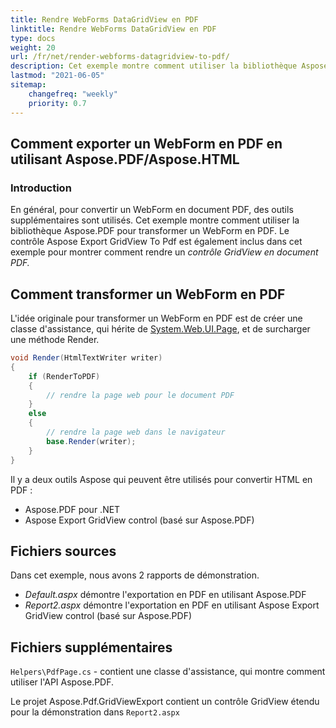 ```yaml
---
title: Rendre WebForms DataGridView en PDF
linktitle: Rendre WebForms DataGridView en PDF
type: docs
weight: 20
url: /fr/net/render-webforms-datagridview-to-pdf/
description: Cet exemple montre comment utiliser la bibliothèque Aspose.PDF pour transformer un WebForm en PDF.
lastmod: "2021-06-05"
sitemap:
    changefreq: "weekly"
    priority: 0.7
---
```


## Comment exporter un WebForm en PDF en utilisant Aspose.PDF/Aspose.HTML

### Introduction

En général, pour convertir un WebForm en document PDF, des outils supplémentaires sont utilisés. Cet exemple montre comment utiliser la bibliothèque Aspose.PDF pour transformer un WebForm en PDF. Le contrôle Aspose Export GridView To Pdf est également inclus dans cet exemple pour montrer comment rendre un _contrôle GridView en document PDF._

## Comment transformer un WebForm en PDF

L'idée originale pour transformer un WebForm en PDF est de créer une classe d'assistance, qui hérite de [System.Web.UI.Page](https://msdn.microsoft.com/en-US/library/System.Web.UI.Page.aspx), et de surcharger une méthode Render.

```csharp
void Render(HtmlTextWriter writer)
{
    if (RenderToPDF)
    {
        // rendre la page web pour le document PDF
    }
    else
    {
        // rendre la page web dans le navigateur
        base.Render(writer);
    }
}
```
Il y a deux outils Aspose qui peuvent être utilisés pour convertir HTML en PDF :

- Aspose.PDF pour .NET
- Aspose Export GridView control (basé sur Aspose.PDF)

## Fichiers sources

Dans cet exemple, nous avons 2 rapports de démonstration.

- _Default.aspx_ démontre l'exportation en PDF en utilisant Aspose.PDF
- _Report2.aspx_ démontre l'exportation en PDF en utilisant Aspose Export GridView control (basé sur Aspose.PDF)

## Fichiers supplémentaires

`Helpers\PdfPage.cs` - contient une classe d'assistance, qui montre comment utiliser l'API Aspose.PDF.

Le projet Aspose.Pdf.GridViewExport contient un contrôle GridView étendu pour la démonstration dans `Report2.aspx`
